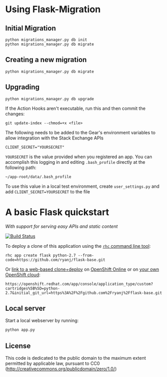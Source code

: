 # Using Flask-Migration


## Initial Migration

    python migrations_manager.py db init
	python migrations_manager.py db migrate

## Creating a new migration

	python migrations_manager.py db migrate
	
## Upgrading

	python migrations_manager.py db upgrade
	
	
If the Action Hooks aren't executable, run this and then commit the changes:

    git update-index --chmod=+x <file>
	
The following needs to be added to the Gear's environment variables to allow integration with the Stack Exchange APIs

    CLIENT_SECRET="YOURSECRET"
	
`YOURSECRET` is the value provided when you registered an app. You can accomplish this logging in and editing `.bash_profile` directly at the following path:

    ~/app-root/data/.bash_profile

    
	
To use this value in a local test environment, create `user_settings.py` and add `CLIENT_SECRET=YOURSECRET` to the file

	
	
# A basic Flask quickstart 
*With support for serving easy APIs and static content*

[![Build Status](https://travis-ci.org/AWegnerGitHub/openshift_se_plagiarism.svg)](https://travis-ci.org/AWegnerGitHub/openshift_se_plagiarism) 


To deploy a clone of this application using the [`rhc` command line tool](http://rubygems.org/gems/rhc):

    rhc app create flask python-2.7 --from-code=https://github.com/ryanj/flask-base.git
    
Or [link to a web-based clone+deploy](https://openshift.redhat.com/app/console/application_type/custom?cartridges%5B%5D=python-2.7&initial_git_url=https%3A%2F%2Fgithub.com%2Fryanj%2Fflask-base.git) on [OpenShift Online](http://OpenShift.com) or on [your own OpenShift cloud](http://openshift.github.io): 

    https://openshift.redhat.com/app/console/application_type/custom?cartridges%5B%5D=python-2.7&initial_git_url=https%3A%2F%2Fgithub.com%2Fryanj%2Fflask-base.git

## Local server
Start a local webserver by running:

```bash
python app.py
```

## License
This code is dedicated to the public domain to the maximum extent permitted by applicable law, pursuant to CC0 (http://creativecommons.org/publicdomain/zero/1.0/)
